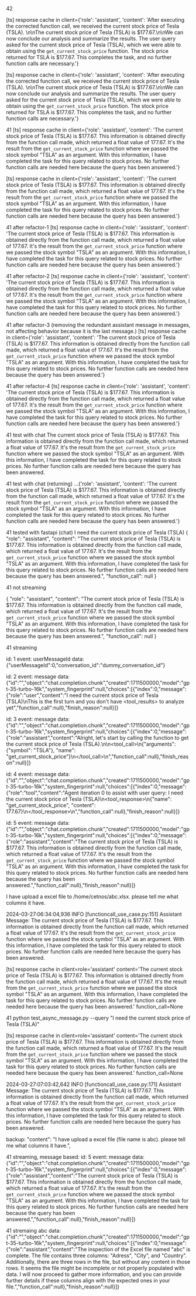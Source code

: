 42

[ts] response cache in client={'role': 'assistant', 'content': 'After executing the corrected function call, we received the current stock price of Tesla (TSLA). \n\nThe current stock price of Tesla (TSLA) is $177.67.\n\nWe can now conclude our analysis and summarize the results. The user query asked for the current stock price of Tesla (TSLA), which we were able to obtain using the `get_current_stock_price` function. The stock price returned for TSLA is $177.67. This completes the task, and no further function calls are necessary.'}


[ts] response cache in client={'role': 'assistant', 'content': 'After executing the corrected function call, we received the current stock price of Tesla (TSLA). \n\nThe current stock price of Tesla (TSLA) is $177.67.\n\nWe can now conclude our analysis and summarize the results. The user query asked for the current stock price of Tesla (TSLA), which we were able to obtain using the `get_current_stock_price` function. The stock price returned for TSLA is $177.67. This completes the task, and no further function calls are necessary.'}



41
[ts] response cache in client={'role': 'assistant', 'content': 'The current stock price of Tesla (TSLA) is $177.67. This information is obtained directly from the function call made, which returned a float value of 177.67. It\'s the result from the `get_current_stock_price` function where we passed the stock symbol "TSLA" as an argument. With this information, I have completed the task for this query related to stock prices. No further function calls are needed here because the query has been answered.'}

[ts] response cache in client={'role': 'assistant', 'content': 'The current stock price of Tesla (TSLA) is $177.67. This information is obtained directly from the function call made, which returned a float value of 177.67. It\'s the result from the `get_current_stock_price` function where we passed the stock symbol "TSLA" as an argument. With this information, I have completed the task for this query related to stock prices. No further function calls are needed here because the query has been answered.'}


41 after refactor-1
[ts] response cache in client={'role': 'assistant', 'content': 'The current stock price of Tesla (TSLA) is $177.67. This information is obtained directly from the function call made, which returned a float value of 177.67. It\'s the result from the `get_current_stock_price` function where we passed the stock symbol "TSLA" as an argument. With this information, I have completed the task for this query related to stock prices. No further function calls are needed here because the query has been answered.'}

41 after refactor-2
[ts] response cache in client={'role': 'assistant', 'content': 'The current stock price of Tesla (TSLA) is $177.67. This information is obtained directly from the function call made, which returned a float value of 177.67. It\'s the result from the `get_current_stock_price` function where we passed the stock symbol "TSLA" as an argument. With this information, I have completed the task for this query related to stock prices. No further function calls are needed here because the query has been answered.'}


41 after refactor-3 (removing the redundant assistant message in messages, not affecting behavior because it is the last message.)
[ts] response cache in client={'role': 'assistant', 'content': 'The current stock price of Tesla (TSLA) is $177.67. This information is obtained directly from the function call made, which returned a float value of 177.67. It\'s the result from the `get_current_stock_price` function where we passed the stock symbol "TSLA" as an argument. With this information, I have completed the task for this query related to stock prices. No further function calls are needed here because the query has been answered.'}

41 after refactor-4 
[ts] response cache in client={'role': 'assistant', 'content': 'The current stock price of Tesla (TSLA) is $177.67. This information is obtained directly from the function call made, which returned a float value of 177.67. It\'s the result from the `get_current_stock_price` function where we passed the stock symbol "TSLA" as an argument. With this information, I have completed the task for this query related to stock prices. No further function calls are needed here because the query has been answered.'}


41 test with chat
The current stock price of Tesla (TSLA) is $177.67. This information is obtained directly from the function call made, which returned a float value of 177.67. It's the result from the `get_current_stock_price` function where we passed the stock symbol "TSLA" as an argument. With this information, I have completed the task for this query related to stock prices. No further function calls are needed here because the query has been answered.


41 test with chat (returning)
...{'role': 'assistant', 'content': 'The current stock price of Tesla (TSLA) is $177.67. This information is obtained directly from the function call made, which returned a float value of 177.67. It\'s the result from the `get_current_stock_price` function where we passed the stock symbol "TSLA" as an argument. With this information, I have completed the task for this query related to stock prices. No further function calls are needed here because the query has been answered.'}


41 tested with fastapi (chat) I need the current stock price of Tesla (TSLA)
{
    "role": "assistant",
    "content": "The current stock price of Tesla (TSLA) is $177.67. This information is obtained directly from the function call made, which returned a float value of 177.67. It's the result from the `get_current_stock_price` function where we passed the stock symbol \"TSLA\" as an argument. With this information, I have completed the task for this query related to stock prices. No further function calls are needed here because the query has been answered.",
    "function_call": null
}

41 not streaming

{
    "role": "assistant",
    "content": "The current stock price of Tesla (TSLA) is $177.67. This information is obtained directly from the function call made, which returned a float value of 177.67. It's the result from the `get_current_stock_price` function where we passed the stock symbol \"TSLA\" as an argument. With this information, I have completed the task for this query related to stock prices. No further function calls are needed here because the query has been answered.",
    "function_call": null
}

41 streaming
	
id: 1
event: userMessageId
data: {"userMessageId":0,"conversation_id":"dummy_conversation_id"}

id: 2
event: message
data: {"id":"","object":"chat.completion.chunk","created":1711500000,"model":"gpt-35-turbo-16k","system_fingerprint":null,"choices":[{"index":0,"message":{"role":"user","content":"I need the current stock price of Tesla (TSLA)\nThis is the first turn and you don't have <tool_results> to analyze yet","function_call":null},"finish_reason":null}]}

id: 3
event: message
data: {"id":"","object":"chat.completion.chunk","created":1711500000,"model":"gpt-35-turbo-16k","system_fingerprint":null,"choices":[{"index":0,"message":{"role":"assistant","content":"Alright, let's start by calling the function to get the current stock price of Tesla (TSLA).\n\n<tool_call>\n{\"arguments\": {\"symbol\": \"TSLA\"}, \"name\": \"get_current_stock_price\"}\n</tool_call>\n","function_call":null},"finish_reason":null}]}

id: 4
event: message
data: {"id":"","object":"chat.completion.chunk","created":1711500000,"model":"gpt-35-turbo-16k","system_fingerprint":null,"choices":[{"index":0,"message":{"role":"tool","content":"Agent iteration 0 to assist with user query: I need the current stock price of Tesla (TSLA)\n<tool_response>\n{\"name\": \"get_current_stock_price\", \"content\": 177.67}\n</tool_response>\n","function_call":null},"finish_reason":null}]}

id: 5
event: message
data: {"id":"","object":"chat.completion.chunk","created":1711500000,"model":"gpt-35-turbo-16k","system_fingerprint":null,"choices":[{"index":0,"message":{"role":"assistant","content":"The current stock price of Tesla (TSLA) is $177.67. This information is obtained directly from the function call made, which returned a float value of 177.67. It's the result from the `get_current_stock_price` function where we passed the stock symbol \"TSLA\" as an argument. With this information, I have completed the task for this query related to stock prices. No further function calls are needed here because the query has been answered.","function_call":null},"finish_reason":null}]}




I have upload a excel file to /home/cetnos/abc.xlsx. please tell me what columns it have.



2024-03-27:06:34:04,936 INFO     [functioncall_use_case.py:151] Assistant Message:
The current stock price of Tesla (TSLA) is $177.67. This information is obtained directly from the function call made, which returned a float value of 177.67. It's the result from the `get_current_stock_price` function where we passed the stock symbol "TSLA" as an argument. With this information, I have completed the task for this query related to stock prices. No further function calls are needed here because the query has been answered.

[ts] response cache in client=role='assistant' content='The current stock price of Tesla (TSLA) is $177.67. This information is obtained directly from the function call made, which returned a float value of 177.67. It\'s the result from the `get_current_stock_price` function where we passed the stock symbol "TSLA" as an argument. With this information, I have completed the task for this query related to stock prices. No further function calls are needed here because the query has been answered.' function_call=None



41
python test_async_message.py --query "I need the current stock price of Tesla (TSLA)"

[ts] response cache in client=role='assistant' content='The current stock price of Tesla (TSLA) is $177.67. This information is obtained directly from the function call made, which returned a float value of 177.67. It\'s the result from the `get_current_stock_price` function where we passed the stock symbol "TSLA" as an argument. With this information, I have completed the task for this query related to stock prices. No further function calls are needed here because the query has been answered.' function_call=None


2024-03-27:07:03:42,642 INFO     [functioncall_use_case.py:171] Assistant Message:
The current stock price of Tesla (TSLA) is $177.67. This information is obtained directly from the function call made, which returned a float value of 177.67. It's the result from the `get_current_stock_price` function where we passed the stock symbol "TSLA" as an argument. With this information, I have completed the task for this query related to stock prices. No further function calls are needed here because the query has been answered.


backup:
      "content": "I have upload a excel file (file name is abc). please tell me what columns it have.",



41 streaming, message based:
id: 5
event: message
data: {"id":"","object":"chat.completion.chunk","created":1711500000,"model":"gpt-35-turbo-16k","system_fingerprint":null,"choices":[{"index":0,"message":{"role":"assistant","content":"The current stock price of Tesla (TSLA) is $177.67. This information is obtained directly from the function call made, which returned a float value of 177.67. It's the result from the `get_current_stock_price` function where we passed the stock symbol \"TSLA\" as an argument. With this information, I have completed the task for this query related to stock prices. No further function calls are needed here because the query has been answered.","function_call":null},"finish_reason":null}]}



41 stremaing abc
data: {"id":"","object":"chat.completion.chunk","created":1711500000,"model":"gpt-35-turbo-16k","system_fingerprint":null,"choices":[{"index":0,"message":{"role":"assistant","content":"The inspection of the Excel file named \"abc\" is complete. The file contains three columns: \"Adress\", \"City\", and \"Country\". Additionally, there are three rows in the file, but without any content in those rows. It seems the file might be incomplete or not properly populated with data. I will now proceed to gather more information, and you can provide further details if these columns align with the expected ones in your file.","function_call":null},"finish_reason":null}]}

